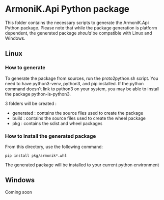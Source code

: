 # ArmoniK.Api Python package
This folder contains the necessary scripts to generate the ArmoniK.Api Python package. Please note that while the package generation is platform dependent, the generated package *should* be compatible with Linux and Windows.
## Linux
### **How to generate**
To generate the package from sources, run the proto2python.sh script.
You need to have python3-venv, python3, and pip installed. If the python command doesn't link to python3 on your system, you may be able to install the package python-is-python3.

3 folders will be created :
- generated : contains the source files used to create the package
- build : contains the source files used to create the wheel package
- pkg : contains the sdist and wheel packages

### **How to install the generated package**
From this directory, use the following command:
```code 
pip install pkg/armonik*.whl
```
The generated package will be installed to your current python environment

## Windows
Coming soon